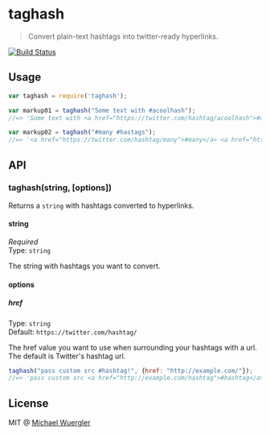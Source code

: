 # taghash

> Convert plain-text hashtags into twitter-ready hyperlinks.

[![Build Status](https://travis-ci.org/radiovisual/taghash.svg?branch=master)](https://travis-ci.org/radiovisual/taghash)

## Usage

```js
var taghash = require('taghash');

var markup01 = taghash("Some text with #acoolhash");
//=> 'Some text with <a href="https://twitter.com/hashtag/acoolhash">#acoolhash</a>'

var markup02 = taghash("#many #hastags");
//=> '<a href="https://twitter.com/hashtag/many">#many</a> <a href="https://twitter.com/hashtag/hastags">#hastags</a>'
```

## API

### taghash(string, [options])

Returns a `string` with hashtags converted to hyperlinks.

#### string

*Required*  
Type: `string`<br>

The string with hashtags you want to convert.

#### options

##### href

Type: `string`  
Default: `https://twitter.com/hashtag/`

The href value you want to use when surrounding your hashtags with a url. The default is Twitter's hashtag url.

```js
taghash("pass custom src #hashtag!", {href: "http://example.com/"});
//=> 'pass custom src <a href="http://example.com/hashtag">#hashtag</a>!'
```


## License 

MIT @ [Michael Wuergler](http://numetriclabs.com/)

